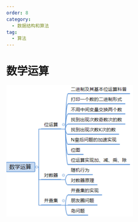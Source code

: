 ```yaml
---
order: 8
category:
  - 数据结构和算法
tag:
  - 算法
---
```

# 数学运算

![image-20231022184320203](../../images/算法-数学运算.png)